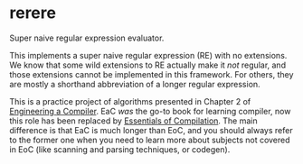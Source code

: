 # rerere

Super naive regular expression evaluator.

This implements a super naive regular expression (RE) with no extensions. We know that some wild extensions to RE actually make it *not* regular, and those extensions cannot be implemented in this framework. For others, they are mostly a shorthand abbreviation of a longer regular expression.

This is a practice project of algorithms presented in Chapter 2 of [Engineering a Compiler](https://www.amazon.com/Engineering-Compiler-Keith-D-Cooper-dp-0128154128/dp/0128154128/). EaC _was_ the go-to book for learning compiler, now this role has been replaced by [Essentials of Compilation](https://github.com/IUCompilerCourse/Essentials-of-Compilation). The main difference is that EaC is much longer than EoC, and you should always refer to the former one when you need to learn more about subjects not covered in EoC (like scanning and parsing techniques, or codegen).
